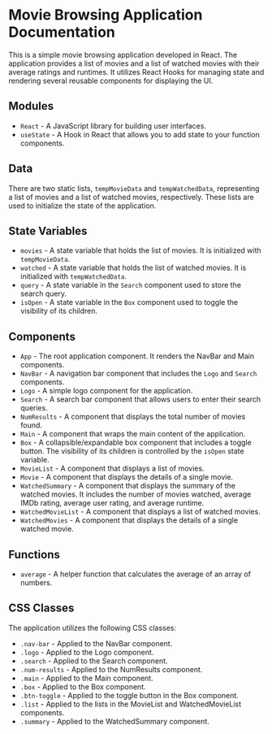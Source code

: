 # Movie Browsing Application Documentation

This is a simple movie browsing application developed in React. The application provides a list of movies and a list of watched movies with their average ratings and runtimes. It utilizes React Hooks for managing state and rendering several reusable components for displaying the UI.

## Modules

- `React` - A JavaScript library for building user interfaces.
- `useState` - A Hook in React that allows you to add state to your function components.

## Data

There are two static lists, `tempMovieData` and `tempWatchedData`, representing a list of movies and a list of watched movies, respectively. These lists are used to initialize the state of the application.

## State Variables

- `movies` - A state variable that holds the list of movies. It is initialized with `tempMovieData`.
- `watched` - A state variable that holds the list of watched movies. It is initialized with `tempWatchedData`.
- `query` - A state variable in the `Search` component used to store the search query.
- `isOpen` - A state variable in the `Box` component used to toggle the visibility of its children.

## Components

- `App` - The root application component. It renders the NavBar and Main components.
- `NavBar` - A navigation bar component that includes the `Logo` and `Search` components.
- `Logo` - A simple logo component for the application.
- `Search` - A search bar component that allows users to enter their search queries.
- `NumResults` - A component that displays the total number of movies found.
- `Main` - A component that wraps the main content of the application.
- `Box` - A collapsible/expandable box component that includes a toggle button. The visibility of its children is controlled by the `isOpen` state variable.
- `MovieList` - A component that displays a list of movies.
- `Movie` - A component that displays the details of a single movie.
- `WatchedSummary` - A component that displays the summary of the watched movies. It includes the number of movies watched, average IMDb rating, average user rating, and average runtime.
- `WatchedMovieList` - A component that displays a list of watched movies.
- `WatchedMovies` - A component that displays the details of a single watched movie.

## Functions

- `average` - A helper function that calculates the average of an array of numbers.

## CSS Classes

The application utilizes the following CSS classes:

- `.nav-bar` - Applied to the NavBar component.
- `.logo` - Applied to the Logo component.
- `.search` - Applied to the Search component.
- `.num-results` - Applied to the NumResults component.
- `.main` - Applied to the Main component.
- `.box` - Applied to the Box component.
- `.btn-toggle` - Applied to the toggle button in the Box component.
- `.list` - Applied to the lists in the MovieList and WatchedMovieList components.
- `.summary` - Applied to the WatchedSummary component.
